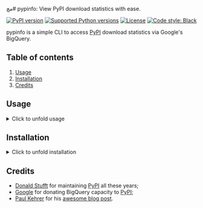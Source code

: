 مچ# pypinfo: View PyPI download statistics with ease.

[![PyPI version](https://img.shields.io/pypi/v/pypinfo.svg?style=flat-square)](https://pypi.org/project/pypinfo)
[![Supported Python versions](https://img.shields.io/pypi/pyversions/pypinfo.svg?style=flat-square)](https://pypi.org/project/pypinfo)
[![License](https://img.shields.io/badge/license-MIT-blue.svg?style=flat-square)](https://en.wikipedia.org/wiki/MIT_License)
[![Code style: Black](https://img.shields.io/badge/code%20style-black-000000.svg?style=flat-square)](https://github.com/psf/black)

pypinfo is a simple CLI to access [PyPI](https://pypi.org/) download statistics via Google's BigQuery.

## Table of contents

1. [Usage](#usage)
2. [Installation](#installation)
3. [Credits](#credits)

## Usage

<details>
  <summary>
  Click to unfold usage
  </summary>

```console
$ pypinfo
Usage: pypinfo [OPTIONS] [PROJECT] [FIELDS]... COMMAND [ARGS]...
        
    Valid fields are:

    project | version | file | pyversion | percent3 | percent2 | impl | impl-version |
  
    openssl | date | month | year | country | installer | installer-version |
  
    setuptools-version | system | system-release | distro | distro-version | cpu |

    libc | libc-version
    
Options:
    -a, --auth TEXT         Path to Google credentials JSON file.
    --run / --test          --test simply prints the query.
    -j, --json              Print data as JSON, with keys `rows` and `query`.
    -i, --indent INTEGER    JSON indentation level.
    -t, --timeout INTEGER   Milliseconds. Default: 120000 (2 minutes)
    -l, --limit INTEGER        Maximum number of query results. Default: 10
    -d, --days INTEGER         Number of days in the past to include. Default: 30
    -sd, --start-date TEXT  Must be negative or YYYY-MM[-DD]. Default: -31
    -ed, --end-date TEXT    Must be negative or YYYY-MM[-DD]. Default: -1
    -m, --month TEXT        Shortcut for -sd & -ed for a single YYYY-MM month.
    -w, --where TEXT        WHERE conditional. Default: file.project = "project"
    -o, --order TEXT        Field to order by. Default: download_count
    --all                   Show downloads by all installers, not only pip.
    -pc, --percent          Print percentages.
    -md, --markdown         Output as Markdown.
    -v, --verbose           Print debug messages to stderr.
    --version               Show the version and exit.
    -h, --help              Show this message and exit.
```

pypinfo accepts 0 or more options, followed by exactly 1 project, followed by
0 or more fields. By default only the last 30 days are queried. Let's take a
look at some examples!

_Tip_: If queries are resulting in NoneType errors, increase timeout.

### Downloads for a project

```console
$ pypinfo requests
Served from cache: False
Data processed: 2.83 GiB
Data billed: 2.83 GiB
Estimated cost: $0.02

| download_count |
| -------------- |
|    116,353,535 |
```

### All downloads

```console
$ pypinfo ""
Served from cache: False
Data processed: 116.15 GiB
Data billed: 116.15 GiB
Estimated cost: $0.57

| download_count |
| -------------- |
|  8,642,447,168 |
```

### Downloads for a project by Python version

```console
$ pypinfo django pyversion
Served from cache: False
Data processed: 967.33 MiB
Data billed: 968.00 MiB
Estimated cost: $0.01

| python_version | download_count |
| -------------- | -------------- |
| 3.8            |      1,735,967 |
| 3.6            |      1,654,871 |
| 3.7            |      1,326,423 |
| 2.7            |        876,621 |
| 3.9            |        524,570 |
| 3.5            |        258,609 |
| 3.4            |         12,769 |
| 3.10           |          3,050 |
| 3.3            |            225 |
| 2.6            |            158 |
| Total          |      6,393,263 |
```

### All downloads by country code

```console
$ pypinfo "" country
Served from cache: False
Data processed: 150.40 GiB
Data billed: 150.40 GiB
Estimated cost: $0.74

| country | download_count |
| ------- | -------------- |
| US      |  6,614,473,568 |
| IE      |    336,037,059 |
| IN      |    192,914,402 |
| DE      |    186,968,946 |
| NL      |    182,691,755 |
| None    |    141,753,357 |
| BE      |    111,234,463 |
| GB      |    109,539,219 |
| SG      |    106,375,274 |
| FR      |     86,036,896 |
| Total   |  8,068,024,939 |
```

### Downloads for a project by system and distribution

```console
$ pypinfo cryptography system distro
Served from cache: False
Data processed: 2.52 GiB
Data billed: 2.52 GiB
Estimated cost: $0.02

| system_name | distro_name                     | download_count |
| ----------- | ------------------------------- | -------------- |
| Linux       | Ubuntu                          |     19,524,538 |
| Linux       | Debian GNU/Linux                |     11,662,104 |
| Linux       | Alpine Linux                    |      3,105,553 |
| Linux       | Amazon Linux AMI                |      2,427,975 |
| Linux       | Amazon Linux                    |      2,374,869 |
| Linux       | CentOS Linux                    |      1,955,181 |
| Windows     | None                            |      1,522,069 |
| Linux       | CentOS                          |        568,370 |
| Darwin      | macOS                           |        489,859 |
| Linux       | Red Hat Enterprise Linux Server |        296,858 |
| Total       |                                 |     43,927,376 |
```

### Most popular projects in the past year

```console
$ pypinfo --days 365 "" project
Served from cache: False
Data processed: 1.69 TiB
Data billed: 1.69 TiB
Estimated cost: $8.45

| project         | download_count |
| --------------- | -------------- |
| urllib3         |  1,382,528,406 |
| six             |  1,172,798,441 |
| botocore        |  1,053,169,690 |
| requests        |    995,387,353 |
| setuptools      |    992,794,567 |
| certifi         |    948,518,394 |
| python-dateutil |    934,709,454 |
| idna            |    929,781,443 |
| s3transfer      |    877,565,186 |
| chardet         |    854,744,674 |
| Total           | 10,141,997,608 |
```

### Downloads between two YYYY-MM-DD dates


```console
$ pypinfo --start-date 2018-04-01 --end-date 2018-04-30 setuptools
Served from cache: False
Data processed: 571.37 MiB
Data billed: 572.00 MiB
Estimated cost: $0.01

| download_count |
| -------------- |
|      8,972,826 |
```

### Downloads between two YYYY-MM dates

- A yyyy-mm ``--start-date`` defaults to the first day of the month
- A yyyy-mm ``--end-date`` defaults to the last day of the month

```console
$ pypinfo --start-date 2018-04 --end-date 2018-04 setuptools
Served from cache: False
Data processed: 571.37 MiB
Data billed: 572.00 MiB
Estimated cost: $0.01

| download_count |
| -------------- |
|      8,972,826 |
```

### Downloads for a single YYYY-MM month

```console
$ pypinfo --month 2018-04 setuptools
Served from cache: False
Data processed: 571.37 MiB
Data billed: 572.00 MiB
Estimated cost: $0.01

| download_count |
| -------------- |
|      8,972,826 |
```

### Percentage of Python 3 downloads of the top 100 projects in the past year

Let's use ``--test`` to only see the query instead of sending it.

```console
$ pypinfo --test --days 365 --limit 100 "" project percent3
SELECT
    file.project as project,
    ROUND(100 * SUM(CASE WHEN REGEXP_EXTRACT(details.python, r"^([^\.]+)") = "3" THEN 1 ELSE 0 END) / COUNT(*), 1) as percent_3,
    COUNT(*) as download_count,
FROM `bigquery-public-data.pypi.file_downloads`
WHERE timestamp BETWEEN TIMESTAMP_ADD(CURRENT_TIMESTAMP(), INTERVAL -366 DAY) AND TIMESTAMP_ADD(CURRENT_TIMESTAMP(), INTERVAL -1 DAY)
    AND details.installer.name = "pip"
GROUP BY
    project
ORDER BY
    download_count DESC
LIMIT 100
```

### Downloads for a given version

pypinfo supports [PEP 440 version matching](https://peps.python.org/pep-0440/#version-matching).

We can use it to query stats on a given major version.

```console
$ pypinfo -pc 'pip==21.*' pyversion version
Served from cache: False
Data processed: 34.45 MiB
Data billed: 35.00 MiB
Estimated cost: $0.01

| python_version | version | percent | download_count |
| -------------- | ------- | ------- | -------------- |
| 3.6            | 21.3.1  |  78.74% |         10,430 |
| 3.8            | 21.3.1  |   7.81% |          1,034 |
| 3.7            | 21.2.1  |   3.59% |            476 |
| 3.7            | 21.3.1  |   2.60% |            345 |
| 3.7            | 21.0.1  |   2.25% |            298 |
| 3.8            | 21.0.1  |   1.58% |            209 |
| 3.8            | 21.2.1  |   1.42% |            188 |
| 3.7            | 21.1.2  |   0.81% |            107 |
| 3.9            | 21.3.1  |   0.69% |             92 |
| 3.8            | 21.1.1  |   0.51% |             67 |
| Total          |         |         |         13,246 |
```

We can also use it to query stats on an exact version:

```console
$ pypinfo -pc 'numpy==1.23rc3' pyversion version
Served from cache: False
Data processed: 34.01 MiB
Data billed: 35.00 MiB
Estimated cost: $0.01

| python_version | version   | percent | download_count |
| -------------- | --------- | ------- | -------------- |
| 3.9            | 1.23.0rc3 |  63.33% |             38 |
| 3.8            | 1.23.0rc3 |  28.33% |             17 |
| 3.10           | 1.23.0rc3 |   8.33% |              5 |
| Total          |           |         |             60 |
```

</details>

## Installation

<details>
  <summary>
  Click to unfold installation
  </summary>

pypinfo is distributed on **PyPI** as a universal wheel and is available on Linux/macOS and Windows and supports Python 3.7+.

This is relatively painless, I swear.

### Create project

1. Go to https://bigquery.cloud.google.com.
2. Sign up if you haven't already. The first TB of queried data each month is free. Each additional TB is $5.

3. Sign in on your account if you are not already;

4. Go to https://console.developers.google.com/cloud-resource-manager and click CREATE PROJECT if you don't already have one:

![create](https://user-images.githubusercontent.com/1324225/47172949-6f4ea880-d315-11e8-8587-8b8117efeae9.png "CREATE PROJECT")

5. This takes you to [https://console.developers.google.com/projectcreate](https://console.developers.google.com/projectcreate). Fill out the form and click CREATE. Any name is fine, but I recommend you choose something to do with PyPI like pypinfo. This way you know what the project is designated for:

![click](https://user-images.githubusercontent.com/1324225/47173020-986f3900-d315-11e8-90ab-4b2ecd85b88e.png) 

6. A while after creation, at the left-top corner, select the project name of your choice on dropdown component AND at the left-top corner "Navigation Menu", select option "Cloud Overview > Dashboard":

![show](https://user-images.githubusercontent.com/1324225/47173170-0b78af80-d316-11e8-879e-01f34e139b80.png)

### Enable BigQuery API

7. Click on top-left button "Navigation Menu" and click on option "API and services > Library":

![api_library](https://user-images.githubusercontent.com/13961685/224557997-6842161c-6589-4c2a-8974-6bb3c8dc0b0b.png)

8. Perform a search with keywords "big query api" on available text field: 

![big_query_api_search](https://user-images.githubusercontent.com/13961685/224558113-4f3a3006-3216-41e9-9554-3ce60da60fd1.png)

9. Enable Big Query API by button "Enable" press: 

![big_query_api](https://user-images.githubusercontent.com/13961685/224558381-4af65bf6-348b-4e48-bd14-d667c4a6e1c7.png)

10. After enabling, click CREATE CREDENTIALS:

![credentials](https://user-images.githubusercontent.com/1324225/47173432-bc7f4a00-d316-11e8-8152-6a0e6cfab70f.png)

**Note**: You will be requested to go back to Big Query panel. In this case, click on top-left button "Navigation Menu", option "API and services > Enabled APIs and services" and on consequent page, on item "Big Query API": 

![enabled_credentials](https://user-images.githubusercontent.com/13961685/224572489-402be9b3-a441-45f0-a469-df3a292b2d80.png)

11. On the page after clicking the "CREATE CREDENTIALS" button, choose "BigQuery API", "Application Data" and "No, I'm not using them":

![credentials_page_1](https://user-images.githubusercontent.com/13961685/224556508-e57d9ea0-564c-45db-b553-a53f60c307af.png)

12. Fill account details and press button "Create and Continue":

![credentials_page_2](https://user-images.githubusercontent.com/13961685/224557099-e0e4785d-5af8-41d8-b179-5df7c49fca79.png)

13. Select role "BigQuery User" (option path "BigQuery > Big Query User"), press button "Done":

![credentials_page_3](https://user-images.githubusercontent.com/13961685/224557170-73532a10-ad64-4e74-9018-8c5f8ad205d7.png)

14. On Big Query API panel (See **Note** on item *10*), click on tab "CREDENTIALS". On section "Service accounts", click on created credentials on items 11, 12 and 13.

![create_service_credential_key](https://user-images.githubusercontent.com/13961685/224572983-d005fef7-9490-429a-bd6b-58616dd6cc86.png)

15. On page from credential click, click on tab "KEYS". On dropdown menu "ADD KEY", click on option "Create new key":

![create_credential_key](https://user-images.githubusercontent.com/13961685/224573182-5d812f47-c1c5-4aaa-a774-6ae00ce8250d.png)

16. On appearing box, click on option "JSON" and press button "CREATE": This will start the download of credentials on a JSON file with name pattern `{name}-{credentials_hash}.json`:

![create_private_key](https://user-images.githubusercontent.com/13961685/224573235-70f35826-73bb-4dad-bcbf-e6267d105121.png)

### Installation and authentication

17. Run `python -m pip install pypinfo` in the terminal.
18. `pypinfo --auth path/to/your_credentials.json`, or set an environment variable `GOOGLE_APPLICATION_CREDENTIALS` that points to the file.

</details>


## Credits

- [Donald Stufft](https://github.com/dstufft) for maintaining [PyPI](https://pypi.org) all these years;
- [Google](https://github.com/google) for donating BigQuery capacity to [PyPI](https://pypi.org);
- [Paul Kehrer](https://github.com/reaperhulk) for his [awesome blog post](https://langui.sh/2016/12/09/data-driven-decisions).
